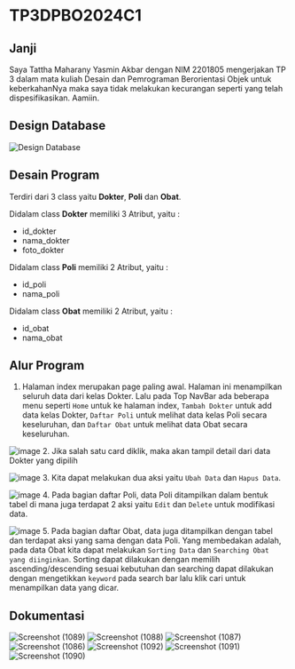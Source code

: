 # TP3DPBO2024C1

## Janji

Saya Tattha Maharany Yasmin Akbar dengan NIM 2201805 mengerjakan TP 3 dalam mata kuliah Desain dan Pemrograman Berorientasi Objek untuk keberkahanNya maka saya tidak melakukan kecurangan seperti yang telah dispesifikasikan. Aamiin.

## Design Database

![Design Database](https://github.com/tatxha/TP3DPBO2024C1/assets/134766457/7469301a-4567-4de4-b8d2-c5d1d6512b02)



## Desain Program 

Terdiri dari 3 class yaitu **Dokter**, **Poli** dan **Obat**.

Didalam class **Dokter** memiliki 3 Atribut, yaitu : 
* id_dokter
* nama_dokter
* foto_dokter

Didalam class **Poli** memiliki 2 Atribut, yaitu : 
* id_poli
* nama_poli

Didalam class **Obat** memiliki 2 Atribut, yaitu : 
* id_obat
* nama_obat

## Alur Program
1. Halaman index merupakan page paling awal. Halaman ini menampilkan seluruh data dari kelas Dokter. Lalu pada Top NavBar ada beberapa menu seperti `Home` untuk ke halaman index, `Tambah Dokter` untuk add data kelas Dokter, `Daftar Poli` untuk melihat data kelas Poli secara keseluruhan, dan `Daftar Obat` untuk melihat data Obat secara keseluruhan.
   
![image](https://github.com/tatxha/TP3DPBO2024C1/assets/134766457/94df2551-d30f-4d67-b265-bae87208bc27)
2. Jika salah satu card diklik, maka akan tampil detail dari data Dokter yang dipilih

![image](https://github.com/tatxha/TP3DPBO2024C1/assets/134766457/1bd27fbe-07a6-49ac-8ae5-dc6937c7b1e8)
3. Kita dapat melakukan dua aksi yaitu `Ubah Data` dan `Hapus Data`. 

![image](https://github.com/tatxha/TP3DPBO2024C1/assets/134766457/469127c0-1da0-482f-b64e-a78cbef49c72)
4. Pada bagian daftar Poli, data Poli ditampilkan dalam bentuk tabel di mana juga terdapat 2 aksi yaitu `Edit` dan `Delete` untuk modifikasi data.

![image](https://github.com/tatxha/TP3DPBO2024C1/assets/134766457/59326472-ee3a-4a3f-9138-78c236c35a32)
5. Pada bagian daftar Obat, data juga ditampilkan dengan tabel dan terdapat aksi yang sama dengan data Poli. Yang membedakan adalah, pada data Obat kita dapat melakukan `Sorting Data` dan `Searching Obat yang diinginkan`. Sorting dapat dilakukan dengan memilih ascending/descending sesuai kebutuhan dan searching dapat dilakukan dengan mengetikkan `keyword` pada search bar lalu klik cari untuk menampilkan data yang dicar.

## Dokumentasi 
![Screenshot (1089)](https://github.com/tatxha/TP3DPBO2024C1/assets/134766457/965a699b-e2e2-4279-835a-a42596ecb2df)
![Screenshot (1088)](https://github.com/tatxha/TP3DPBO2024C1/assets/134766457/3fd7c9ab-9873-4dff-8635-a98b5cc53d0a)
![Screenshot (1087)](https://github.com/tatxha/TP3DPBO2024C1/assets/134766457/95d5edb4-6b77-4d74-bb8b-081439363803)
![Screenshot (1086)](https://github.com/tatxha/TP3DPBO2024C1/assets/134766457/52dcc66c-3ab0-442c-8a8f-440eeb0c78b9)
![Screenshot (1092)](https://github.com/tatxha/TP3DPBO2024C1/assets/134766457/a9339413-594d-46f1-a699-29ce319387db)
![Screenshot (1091)](https://github.com/tatxha/TP3DPBO2024C1/assets/134766457/7939e768-8eb1-41aa-b6f1-a3129a7fc942)
![Screenshot (1090)](https://github.com/tatxha/TP3DPBO2024C1/assets/134766457/e9c7ee50-a9d8-46f6-b2b7-f3418d45d2dd)
